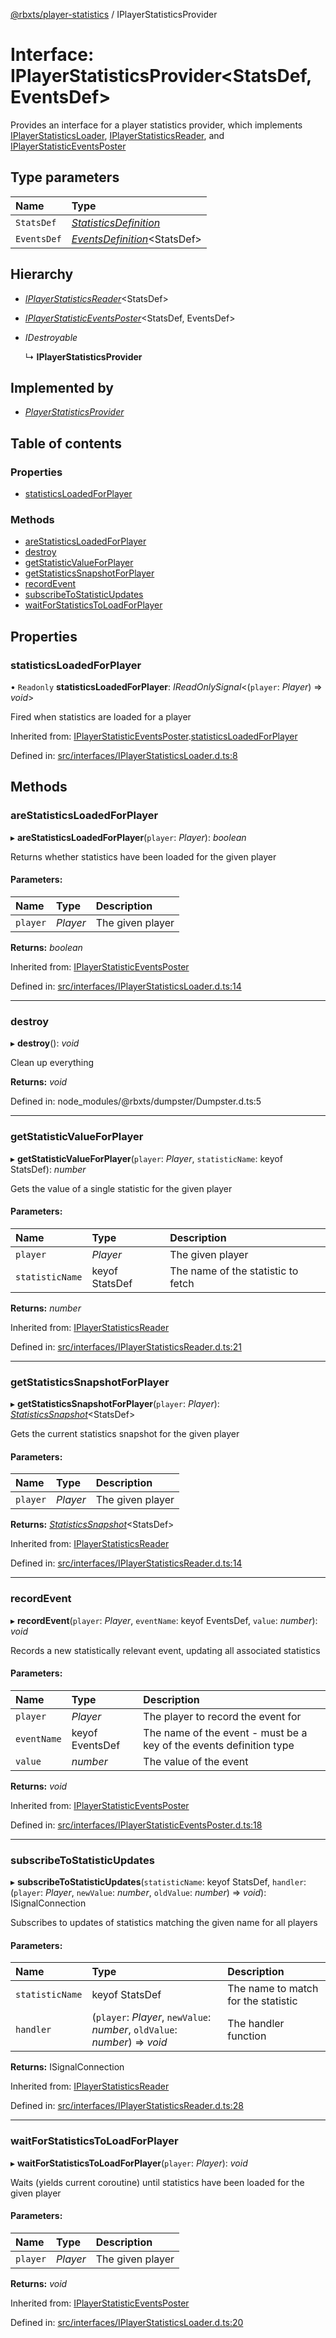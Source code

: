 [@rbxts/player-statistics](../README.md) / IPlayerStatisticsProvider

# Interface: IPlayerStatisticsProvider<StatsDef, EventsDef\>

Provides an interface for a player statistics provider, which implements [IPlayerStatisticsLoader](iplayerstatisticsloader.md), [IPlayerStatisticsReader](iplayerstatisticsreader.md), and [IPlayerStatisticEventsPoster](iplayerstatisticeventsposter.md)

## Type parameters

Name | Type |
:------ | :------ |
`StatsDef` | [*StatisticsDefinition*](../README.md#statisticsdefinition) |
`EventsDef` | [*EventsDefinition*](../README.md#eventsdefinition)<StatsDef\> |

## Hierarchy

* [*IPlayerStatisticsReader*](iplayerstatisticsreader.md)<StatsDef\>

* [*IPlayerStatisticEventsPoster*](iplayerstatisticeventsposter.md)<StatsDef, EventsDef\>

* *IDestroyable*

  ↳ **IPlayerStatisticsProvider**

## Implemented by

* [*PlayerStatisticsProvider*](../classes/playerstatisticsprovider.md)

## Table of contents

### Properties

- [statisticsLoadedForPlayer](iplayerstatisticsprovider.md#statisticsloadedforplayer)

### Methods

- [areStatisticsLoadedForPlayer](iplayerstatisticsprovider.md#arestatisticsloadedforplayer)
- [destroy](iplayerstatisticsprovider.md#destroy)
- [getStatisticValueForPlayer](iplayerstatisticsprovider.md#getstatisticvalueforplayer)
- [getStatisticsSnapshotForPlayer](iplayerstatisticsprovider.md#getstatisticssnapshotforplayer)
- [recordEvent](iplayerstatisticsprovider.md#recordevent)
- [subscribeToStatisticUpdates](iplayerstatisticsprovider.md#subscribetostatisticupdates)
- [waitForStatisticsToLoadForPlayer](iplayerstatisticsprovider.md#waitforstatisticstoloadforplayer)

## Properties

### statisticsLoadedForPlayer

• `Readonly` **statisticsLoadedForPlayer**: *IReadOnlySignal*<(`player`: *Player*) => *void*\>

Fired when statistics are loaded for a player

Inherited from: [IPlayerStatisticEventsPoster](iplayerstatisticeventsposter.md).[statisticsLoadedForPlayer](iplayerstatisticeventsposter.md#statisticsloadedforplayer)

Defined in: [src/interfaces/IPlayerStatisticsLoader.d.ts:8](https://github.com/Bytebit-Org/roblox-PlayerStatistics/blob/ffb989d/src/interfaces/IPlayerStatisticsLoader.d.ts#L8)

## Methods

### areStatisticsLoadedForPlayer

▸ **areStatisticsLoadedForPlayer**(`player`: *Player*): *boolean*

Returns whether statistics have been loaded for the given player

#### Parameters:

Name | Type | Description |
:------ | :------ | :------ |
`player` | *Player* | The given player    |

**Returns:** *boolean*

Inherited from: [IPlayerStatisticEventsPoster](iplayerstatisticeventsposter.md)

Defined in: [src/interfaces/IPlayerStatisticsLoader.d.ts:14](https://github.com/Bytebit-Org/roblox-PlayerStatistics/blob/ffb989d/src/interfaces/IPlayerStatisticsLoader.d.ts#L14)

___

### destroy

▸ **destroy**(): *void*

Clean up everything

**Returns:** *void*

Defined in: node_modules/@rbxts/dumpster/Dumpster.d.ts:5

___

### getStatisticValueForPlayer

▸ **getStatisticValueForPlayer**(`player`: *Player*, `statisticName`: keyof StatsDef): *number*

Gets the value of a single statistic for the given player

#### Parameters:

Name | Type | Description |
:------ | :------ | :------ |
`player` | *Player* | The given player   |
`statisticName` | keyof StatsDef | The name of the statistic to fetch    |

**Returns:** *number*

Inherited from: [IPlayerStatisticsReader](iplayerstatisticsreader.md)

Defined in: [src/interfaces/IPlayerStatisticsReader.d.ts:21](https://github.com/Bytebit-Org/roblox-PlayerStatistics/blob/ffb989d/src/interfaces/IPlayerStatisticsReader.d.ts#L21)

___

### getStatisticsSnapshotForPlayer

▸ **getStatisticsSnapshotForPlayer**(`player`: *Player*): [*StatisticsSnapshot*](../README.md#statisticssnapshot)<StatsDef\>

Gets the current statistics snapshot for the given player

#### Parameters:

Name | Type | Description |
:------ | :------ | :------ |
`player` | *Player* | The given player    |

**Returns:** [*StatisticsSnapshot*](../README.md#statisticssnapshot)<StatsDef\>

Inherited from: [IPlayerStatisticsReader](iplayerstatisticsreader.md)

Defined in: [src/interfaces/IPlayerStatisticsReader.d.ts:14](https://github.com/Bytebit-Org/roblox-PlayerStatistics/blob/ffb989d/src/interfaces/IPlayerStatisticsReader.d.ts#L14)

___

### recordEvent

▸ **recordEvent**(`player`: *Player*, `eventName`: keyof EventsDef, `value`: *number*): *void*

Records a new statistically relevant event, updating all associated statistics

#### Parameters:

Name | Type | Description |
:------ | :------ | :------ |
`player` | *Player* | The player to record the event for   |
`eventName` | keyof EventsDef | The name of the event - must be a key of the events definition type   |
`value` | *number* | The value of the event    |

**Returns:** *void*

Inherited from: [IPlayerStatisticEventsPoster](iplayerstatisticeventsposter.md)

Defined in: [src/interfaces/IPlayerStatisticEventsPoster.d.ts:18](https://github.com/Bytebit-Org/roblox-PlayerStatistics/blob/ffb989d/src/interfaces/IPlayerStatisticEventsPoster.d.ts#L18)

___

### subscribeToStatisticUpdates

▸ **subscribeToStatisticUpdates**(`statisticName`: keyof StatsDef, `handler`: (`player`: *Player*, `newValue`: *number*, `oldValue`: *number*) => *void*): ISignalConnection

Subscribes to updates of statistics matching the given name for all players

#### Parameters:

Name | Type | Description |
:------ | :------ | :------ |
`statisticName` | keyof StatsDef | The name to match for the statistic   |
`handler` | (`player`: *Player*, `newValue`: *number*, `oldValue`: *number*) => *void* | The handler function    |

**Returns:** ISignalConnection

Inherited from: [IPlayerStatisticsReader](iplayerstatisticsreader.md)

Defined in: [src/interfaces/IPlayerStatisticsReader.d.ts:28](https://github.com/Bytebit-Org/roblox-PlayerStatistics/blob/ffb989d/src/interfaces/IPlayerStatisticsReader.d.ts#L28)

___

### waitForStatisticsToLoadForPlayer

▸ **waitForStatisticsToLoadForPlayer**(`player`: *Player*): *void*

Waits (yields current coroutine) until statistics have been loaded for the given player

#### Parameters:

Name | Type | Description |
:------ | :------ | :------ |
`player` | *Player* | The given player    |

**Returns:** *void*

Inherited from: [IPlayerStatisticEventsPoster](iplayerstatisticeventsposter.md)

Defined in: [src/interfaces/IPlayerStatisticsLoader.d.ts:20](https://github.com/Bytebit-Org/roblox-PlayerStatistics/blob/ffb989d/src/interfaces/IPlayerStatisticsLoader.d.ts#L20)
